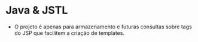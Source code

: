 # Java & JSTL

- O projeto é apenas para armazenamento e futuras consultas sobre tags do JSP que facilitem a criação de templates.

